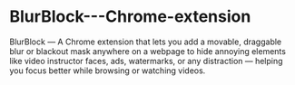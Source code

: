 # BlurBlock---Chrome-extension
BlurBlock — A Chrome extension that lets you add a movable, draggable blur or blackout mask anywhere on a webpage to hide annoying elements like video instructor faces, ads, watermarks, or any distraction — helping you focus better while browsing or watching videos.
